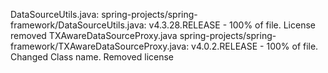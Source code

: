 DataSourceUtils.java:           spring-projects/spring-framework/DataSourceUtils.java:          v4.3.28.RELEASE - 100% of file. License removed
TXAwareDataSourceProxy.java     spring-projects/spring-framework/TXAwareDataSourceProxy.java:   v4.0.2.RELEASE - 100% of file. Changed Class name. Removed license